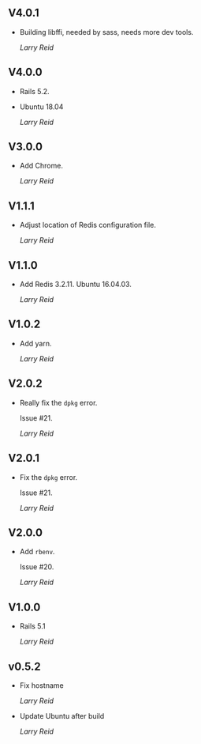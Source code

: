 ## V4.0.1

*   Building libffi, needed by sass, needs more dev tools.

    *Larry Reid*

## V4.0.0

*   Rails 5.2.
*   Ubuntu 18.04

    *Larry Reid*

## V3.0.0

*   Add Chrome.

    *Larry Reid*

## V1.1.1

*   Adjust location of Redis configuration file.

    *Larry Reid*

## V1.1.0

*   Add Redis 3.2.11.
    Ubuntu 16.04.03.

    *Larry Reid*

## V1.0.2

*   Add yarn.

    *Larry Reid*

## V2.0.2

*   Really fix the `dpkg` error.

    Issue #21.

    *Larry Reid*

## V2.0.1

*   Fix the `dpkg` error.

    Issue #21.

    *Larry Reid*

## V2.0.0

*   Add `rbenv`.

    Issue #20.

    *Larry Reid*

## V1.0.0

*   Rails 5.1

    *Larry Reid*

## v0.5.2

*   Fix hostname

    *Larry Reid*

*   Update Ubuntu after build

    *Larry Reid*
